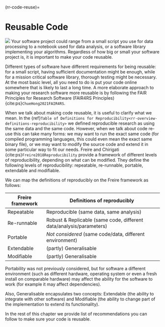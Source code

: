 (rr-code-reuse)=
# Reusable Code
[![](https://img.shields.io/static/v1?label=pathway&message=Software%20Citation&color=green)](/software-citation.md)
Your software project could range from a small script you use for data processing to a notebook used for data analysis, or a software library implementing your algorithms.
Regardless of how big or small your software project is, it is important to make your code reusable.

Different types of software have different requirements for being reusable: for a small script, having sufficient documentation might be enough, while for a mission critical software library, thorough testing might be necessary.
At the most basic level, all you need to do is put your code online somewhere that is likely to last a long time. 
A more elaborate approach to making your research software more reusable is by following the FAIR Principles for Research Software (FAIR4RS Principles) {cite:ps}`ChueHong2021FAIR4RS`.

When we talk about making code reusable, it is useful to clarify what we mean. 
In the {ref}`Table of Definitions for Reproducibility<rr-overview-definitions-reproducibility>` we defined reproducible research as using the same data and the same code.
However, when we talk about code re-use this can take many forms: we may want to run the exact same code (for compiled programming languages, this could even mean the exact same binary file), or we may want to modify the source code and extend it in some particular way to fit our needs.
Freire and Chirigati {cite:ps}`Freire2018Reproducibility` provide a framework of different levels of reproducibility, depending on what can be modified. 
They define the following levels of reproducibility: repeatable, re-runnable, portable, extendable and modifiable.

We can map the definitions of reproducibly on the Freire framework as follows:

| Freire framework | Definitions of reproducibly |
|------------------|---|
| Repeatable       | Reproducible (same data, same analysis) |
| Re-runnable      | Robust & Replicable (same code, different data/analysis/parameters) |
| Portable         | *Not considered* (same code/data, different environment) |
| Extendable       | (partly) Generalisable |
| Modifiable       | (partly) Generalisable |

Portability was not previously considered, but for software a different environment (such as different hardware, operating system or even a fresh install on comparable hardware) may affect the ability for the software to work (for example it may affect dependencies).

Also, Generalisable encapsulates two concepts: Extendable (the ability to integrate with other software)
and Modifiable (the ability to change part of the implementation to extend its functionality).

In the rest of this chapter we provide list of recommendations you can follow to make sure your code is reusable.
